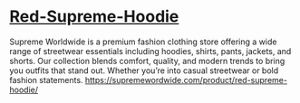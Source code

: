 # [Red-Supreme-Hoodie]([url](https://supremewordwide.com/product/red-supreme-hoodie/))
Supreme Worldwide is a premium fashion clothing store offering a wide range of streetwear essentials including hoodies, shirts, pants, jackets, and shorts. Our collection blends comfort, quality, and modern trends to bring you outfits that stand out. Whether you’re into casual streetwear or bold fashion statements.
https://supremewordwide.com/product/red-supreme-hoodie/
